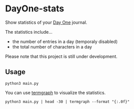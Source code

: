 # DayOne-stats

Show statistics of your [Day One](http://dayoneapp.com/) journal.

The statistics include...
- the number of entries in a day (temporaly disabled)
- the total number of characters in a day

Please note that this project is still under development.

## Usage

```
python3 main.py
```

You can use [termgraph](https://github.com/mkaz/termgraph) to visualize the statistics.

```
python3 main.py | head -30 | termgraph --format "{:.0f}"
```

